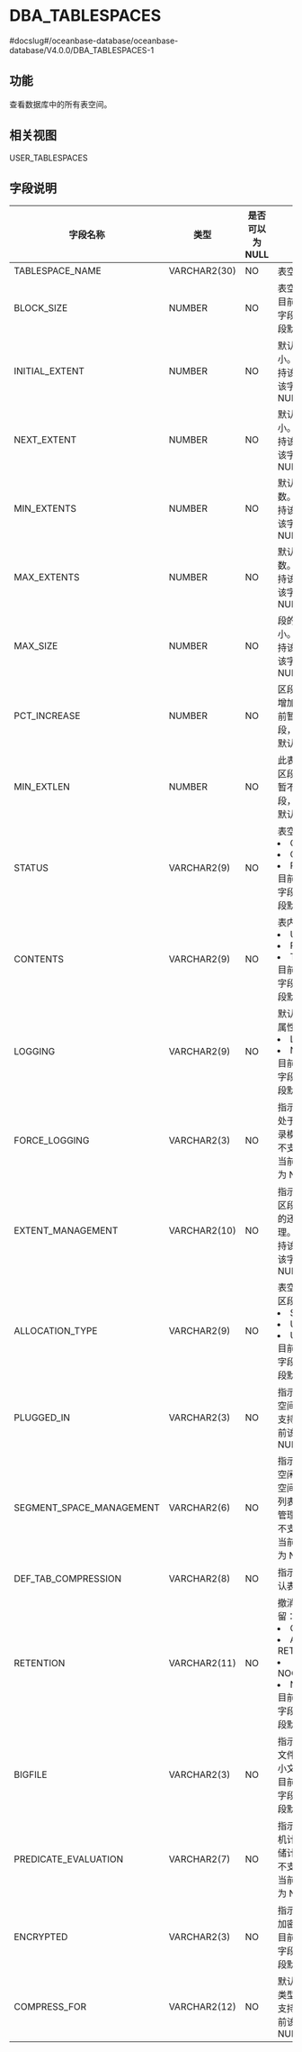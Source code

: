 DBA_TABLESPACES 
====================================
#docslug#/oceanbase-database/oceanbase-database/V4.0.0/DBA_TABLESPACES-1


功能 
-----------

查看数据库中的所有表空间。

相关视图 
-------------

USER_TABLESPACES

字段说明 
-------------



|         **字段名称**         |    **类型**    | **是否可以为 NULL** |                                                                                                                               **描述**                                                                                                                               |
|--------------------------|--------------|----------------|--------------------------------------------------------------------------------------------------------------------------------------------------------------------------------------------------------------------------------------------------------------------|
| TABLESPACE_NAME          | VARCHAR2(30) | NO             | 表空间的名称                                                                                                                                                                                                                                                             |
| BLOCK_SIZE               | NUMBER       | NO             | 表空间块大小。目前暂不支持该字段，当前该字段默认为 NULL                                                                                                                                                                                                                                     |
| INITIAL_EXTENT           | NUMBER       | NO             | 默认初始区段大小。目前暂不支持该字段，当前该字段默认为 NULL                                                                                                                                                                                                                                   |
| NEXT_EXTENT              | NUMBER       | NO             | 默认增量区段大小。目前暂不支持该字段，当前该字段默认为 NULL                                                                                                                                                                                                                                   |
| MIN_EXTENTS              | NUMBER       | NO             | 默认的最小扩展数。目前暂不支持该字段，当前该字段默认为 NULL                                                                                                                                                                                                                                   |
| MAX_EXTENTS              | NUMBER       | NO             | 默认的最大扩展数。目前暂不支持该字段，当前该字段默认为 NULL                                                                                                                                                                                                                                   |
| MAX_SIZE                 | NUMBER       | NO             | 段的默认最大大小。目前暂不支持该字段，当前该字段默认为 NULL                                                                                                                                                                                                                                   |
| PCT_INCREASE             | NUMBER       | NO             | 区段大小的默认增加百分比。目前暂不支持该字段，当前该字段默认为 NULL                                                                                                                                                                                                                               |
| MIN_EXTLEN               | NUMBER       | NO             | 此表空间的最小区段大小。目前暂不支持该字段，当前该字段默认为 NULL                                                                                                                                                                                                                                |
| STATUS                   | VARCHAR2(9)  | NO             | 表空间状态： <li> ONLINE   <li> OFFLINE   <li> READ ONLY  <br> 目前暂不支持该字段，当前该字段默认为 NULL                                                           |
| CONTENTS                 | VARCHAR2(9)  | NO             | 表内容： <li> UNDO   <li> PERMANENT   <li> TEMPORARY   <br> 目前暂不支持该字段，当前该字段默认为 NULL                                                             |
| LOGGING                  | VARCHAR2(9)  | NO             | 默认的日志记录属性： <li> LOGGING   <li> NOLOGGING   <br> 目前暂不支持该字段，当前该字段默认为 NULL                                                                                                   |
| FORCE_LOGGING            | VARCHAR2(3)  | NO             | 指示表空间是否处于强制日志记录模式。目前暂不支持该字段，当前该字段默认为 NULL                                                                                                                                                                                                                          |
| EXTENT_MANAGEMENT        | VARCHAR2(10) | NO             | 指示表空间中的区段是字典管理的还是本地管理。目前暂不支持该字段，当前该字段默认为 NULL                                                                                                                                                                                                                      |
| ALLOCATION_TYPE          | VARCHAR2(9)  | NO             | 表空间中有效的区段分配类型： <li> SYSTEM   <li> UNIFORM   <li> USER   <br> 目前暂不支持该字段，当前该字段默认为 NULL                                                        |
| PLUGGED_IN               | VARCHAR2(3)  | NO             | 指示是否插入表空间。目前暂不支持该字段，当前该字段默认为 NULL                                                                                                                                                                                                                                  |
| SEGMENT_SPACE_MANAGEMENT | VARCHAR2(6)  | NO             | 指示表空间中的空闲和使用的段空间是使用空闲列表还是位图来管理的。目前暂不支持该字段，当前该字段默认为 NULL                                                                                                                                                                                                            |
| DEF_TAB_COMPRESSION      | VARCHAR2(8)  | NO             | 指示是否启用默认表压缩                                                                                                                                                                                                                                                        |
| RETENTION                | VARCHAR2(11) | NO             | 撤消表空间保留： <li> GUARANTEE   <li> A RETENTION   <li> NOGUARANTEE   <li> NOT APPLY   <br> 目前暂不支持该字段，当前该字段默认为 NULL |
| BIGFILE                  | VARCHAR2(3)  | NO             | 指示表空间是大文件表空间还是小文件表空间。目前暂不支持该字段，当前该字段默认为 NULL                                                                                                                                                                                                                       |
| PREDICATE_EVALUATION     | VARCHAR2(7)  | NO             | 指示谓词是由主机计算还是由存储计算。目前暂不支持该字段，当前该字段默认为 NULL                                                                                                                                                                                                                          |
| ENCRYPTED                | VARCHAR2(3)  | NO             | 指示表空间是否加密或不加密。目前暂不支持该字段，当前该字段默认为 NULL                                                                                                                                                                                                                              |
| COMPRESS_FOR             | VARCHAR2(12) | NO             | 默认压缩操作的类型。目前暂不支持该字段，当前该字段默认为 NULL                                                                                                                                                                                                                                  |



